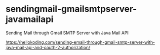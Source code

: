 # sendingmail-gmailsmtpserver-javamailapi
Sending Mail through Gmail SMTP Server with Java Mail API

https://hellokoding.com/sending-email-through-gmail-smtp-server-with-java-mail-api-and-oauth-2-authorization/
